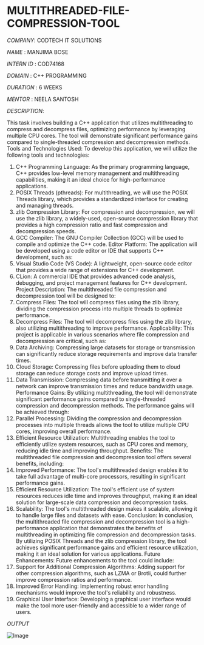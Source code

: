 # MULTITHREADED-FILE-COMPRESSION-TOOL

*COMPANY*: CODTECH IT SOLUTIONS
 
 *NAME* : MANJIMA BOSE
 
 *INTERN ID* : COD74168
 
 *DOMAIN* : C++ PROGRAMMING
 
 *DURATION* : 6 WEEKS
 
 *MENTOR* : NEELA SANTOSH
 
 *DESCRIPTION*: 

This task involves building a C++ application that utilizes multithreading to compress and decompress files, optimizing performance by leveraging multiple CPU cores. The tool will demonstrate significant performance gains compared to single-threaded compression and decompression methods.
Tools and Technologies Used:
To develop this application, we will utilize the following tools and technologies:
1. C++ Programming Language: As the primary programming language, C++ provides low-level memory management and multithreading capabilities, making it an ideal choice for high-performance applications.
2. POSIX Threads (pthreads): For multithreading, we will use the POSIX Threads library, which provides a standardized interface for creating and managing threads.
3. zlib Compression Library: For compression and decompression, we will use the zlib library, a widely-used, open-source compression library that provides a high compression ratio and fast compression and decompression speeds.
4. GCC Compiler: The GNU Compiler Collection (GCC) will be used to compile and optimize the C++ code.
Editor Platform:
The application will be developed using a code editor or IDE that supports C++ development, such as:
1. Visual Studio Code (VS Code): A lightweight, open-source code editor that provides a wide range of extensions for C++ development.
2. CLion: A commercial IDE that provides advanced code analysis, debugging, and project management features for C++ development.
Project Description:
The multithreaded file compression and decompression tool will be designed to:
1. Compress Files: The tool will compress files using the zlib library, dividing the compression process into multiple threads to optimize performance.
2. Decompress Files: The tool will decompress files using the zlib library, also utilizing multithreading to improve performance.
Applicability:
This project is applicable in various scenarios where file compression and decompression are critical, such as:
1. Data Archiving: Compressing large datasets for storage or transmission can significantly reduce storage requirements and improve data transfer times.
2. Cloud Storage: Compressing files before uploading them to cloud storage can reduce storage costs and improve upload times.
3. Data Transmission: Compressing data before transmitting it over a network can improve transmission times and reduce bandwidth usage.
Performance Gains:
By utilizing multithreading, the tool will demonstrate significant performance gains compared to single-threaded compression and decompression methods. The performance gains will be achieved through:
1. Parallel Processing: Dividing the compression and decompression processes into multiple threads allows the tool to utilize multiple CPU cores, improving overall performance.
2. Efficient Resource Utilization: Multithreading enables the tool to efficiently utilize system resources, such as CPU cores and memory, reducing idle time and improving throughput.
Benefits:
The multithreaded file compression and decompression tool offers several benefits, including:
1. Improved Performance: The tool's multithreaded design enables it to take full advantage of multi-core processors, resulting in significant performance gains.
2. Efficient Resource Utilization: The tool's efficient use of system resources reduces idle time and improves throughput, making it an ideal solution for large-scale data compression and decompression tasks.
3. Scalability: The tool's multithreaded design makes it scalable, allowing it to handle large files and datasets with ease.
Conclusion:
In conclusion, the multithreaded file compression and decompression tool is a high-performance application that demonstrates the benefits of multithreading in optimizing file compression and decompression tasks. By utilizing POSIX Threads and the zlib compression library, the tool achieves significant performance gains and efficient resource utilization, making it an ideal solution for various applications.
Future Enhancements:
Future enhancements to the tool could include:
1. Support for Additional Compression Algorithms: Adding support for other compression algorithms, such as LZMA or Brotli, could further improve compression ratios and performance.
2. Improved Error Handling: Implementing robust error handling mechanisms would improve the tool's reliability and robustness.
3. Graphical User Interface: Developing a graphical user interface would make the tool more user-friendly and accessible to a wider range of users.

*OUTPUT*

![Image](https://github.com/user-attachments/assets/925f4307-d5d3-48c9-a6ea-53ddefb8cb84)

